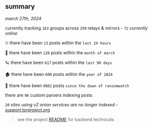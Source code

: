 
## summary
_march 27th, 2024_

currently tracking `163` groups across `299` relays & mirrors - _`72` currently online_

⏲ there have been `13` posts within the `last 24 hours`

🦈 there have been `128` posts within the `month of march`

🪐 there have been `617` posts within the `last 90 days`

🏚 there have been `600` posts within the `year of 2024`

🦕 there have been `9882` posts `since the dawn of ransomwatch`

there are `96` custom parsers indexing posts

_`20` sites using v2 onion services are no longer indexed - [support.torproject.org](https://support.torproject.org/onionservices/v2-deprecation/)_

> see the project [README](https://github.com/joshhighet/ransomwatch#ransomwatch--) for backend technicals
